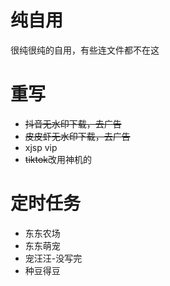 # 纯自用
很纯很纯的自用，有些连文件都不在这
# 重写
- ~~抖音无水印下载，去广告~~
- ~~皮皮虾无水印下载，去广告~~
- xjsp vip
- ~~tiktok~~改用神机的
# 定时任务
- 东东农场
- 东东萌宠
- 宠汪汪-没写完
- 种豆得豆